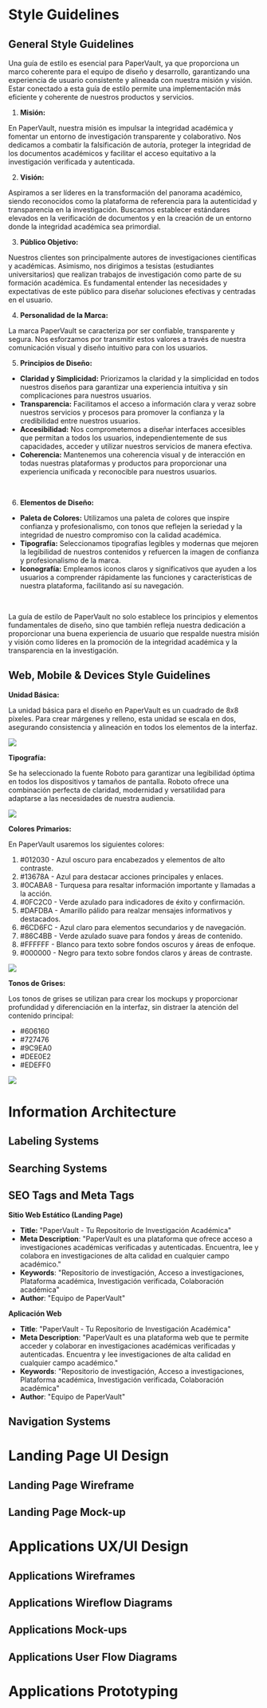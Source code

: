 # Style Guidelines
## General Style Guidelines
Una guía de estilo es esencial para PaperVault, ya que proporciona un marco coherente para el equipo de diseño y desarrollo, garantizando una experiencia de usuario consistente y alineada con nuestra misión y visión. Estar conectado a esta guía de estilo permite una implementación más eficiente y coherente de nuestros productos y servicios.

1. **Misión:**

En PaperVault, nuestra misión es impulsar la integridad académica y fomentar un entorno de investigación transparente y colaborativo. Nos dedicamos a combatir la falsificación de autoría, proteger la integridad de los documentos académicos y facilitar el acceso equitativo a la investigación verificada y autenticada.

2. **Visión:**

Aspiramos a ser líderes en la transformación del panorama académico, siendo reconocidos como la plataforma de referencia para la autenticidad y transparencia en la investigación. Buscamos establecer estándares elevados en la verificación de documentos y en la creación de un entorno donde la integridad académica sea primordial.

3. **Público Objetivo:**

Nuestros clientes son principalmente autores de investigaciones científicas y académicas. Asimismo, nos dirigimos a tesistas (estudiantes universitarios) que realizan trabajos de investigación como parte de su formación académica. Es fundamental entender las necesidades y expectativas de este público para diseñar soluciones efectivas y centradas en el usuario. 

4. **Personalidad de la Marca:**

La marca PaperVault se caracteriza por ser confiable, transparente y segura. Nos esforzamos por transmitir estos valores a través de nuestra comunicación visual y diseño intuitivo para con los usuarios. 

5. **Principios de Diseño:**

* **Claridad y Simplicidad:** Priorizamos la claridad y la simplicidad en todos nuestros diseños para garantizar una experiencia intuitiva y sin complicaciones para nuestros usuarios.
* **Transparencia:** Facilitamos el acceso a información clara y veraz sobre nuestros servicios y procesos para promover la confianza y la credibilidad entre nuestros usuarios.
* **Accesibilidad:** Nos comprometemos a diseñar interfaces accesibles que permitan a todos los usuarios, independientemente de sus capacidades, acceder y utilizar nuestros servicios de manera efectiva.
* **Coherencia:** Mantenemos una coherencia visual y de interacción en todas nuestras plataformas y productos para proporcionar una experiencia unificada y reconocible para nuestros usuarios.

<br>

6. **Elementos de Diseño:**

* **Paleta de Colores:** Utilizamos una paleta de colores que inspire confianza y profesionalismo, con tonos que reflejen la seriedad y la integridad de nuestro compromiso con la calidad académica.
* **Tipografía:** Seleccionamos tipografías legibles y modernas que mejoren la legibilidad de nuestros contenidos y refuercen la imagen de confianza y profesionalismo de la marca.
* **Iconografía:** Empleamos iconos claros y significativos que ayuden a los usuarios a comprender rápidamente las funciones y características de nuestra plataforma, facilitando así su navegación.

<br>

La guía de estilo de PaperVault no solo establece los principios y elementos fundamentales de diseño, sino que también refleja nuestra dedicación a proporcionar una buena experiencia de usuario que respalde nuestra misión y visión como líderes en la promoción de la integridad académica y la transparencia en la investigación.



## Web, Mobile & Devices Style Guidelines

**Unidad Básica:**

La unidad básica para el diseño en PaperVault es un cuadrado de 8x8 píxeles. Para crear márgenes y relleno, esta unidad se escala en dos, asegurando consistencia y alineación en todos los elementos de la interfaz.

<img src="images\unidad.PNG"/>

<br>

**Tipografía:**

Se ha seleccionado la fuente Roboto para garantizar una legibilidad óptima en todos los dispositivos y tamaños de pantalla. Roboto ofrece una combinación perfecta de claridad, modernidad y versatilidad para adaptarse a las necesidades de nuestra audiencia.

<img src="images\roboto.PNG"/>

<br>

**Colores Primarios:**

En PaperVault usaremos los siguientes colores: 

1. #012030 - Azul oscuro para encabezados y elementos de alto contraste.
2. #13678A - Azul para destacar acciones principales y enlaces.
3. #0CABA8 - Turquesa para resaltar información importante y llamadas a la acción.
4. #0FC2C0 - Verde azulado para indicadores de éxito y confirmación.
5. #DAFDBA - Amarillo pálido para realzar mensajes informativos y destacados.
6. #6CD6FC - Azul claro para elementos secundarios y de navegación.
7. #86C4BB - Verde azulado suave para fondos y áreas de contenido.
8. #FFFFFF - Blanco para texto sobre fondos oscuros y áreas de enfoque.
9. #000000 - Negro para texto sobre fondos claros y áreas de contraste.

<img src="images\PAPERCOLORS.jpeg"/>

<br>

**Tonos de Grises:**

Los tonos de grises se utilizan para crear los mockups y proporcionar profundidad y diferenciación en la interfaz, sin distraer la atención del contenido principal:

* #606160
* #727476
* #9C9EA0
* #DEE0E2
* #EDEFF0

<img src="images\papergrises.jpeg"/>

<br>

# Information Architecture
## Labeling Systems
## Searching Systems
## SEO Tags and Meta Tags

**Sitio Web Estático (Landing Page)**

* **Title:** "PaperVault - Tu Repositorio de Investigación Académica"
* **Meta Description**: "PaperVault es una plataforma que ofrece acceso a investigaciones académicas verificadas y autenticadas. Encuentra, lee y colabora en investigaciones de alta calidad en cualquier campo académico."
* **Keywords**: "Repositorio de investigación, Acceso a investigaciones, Plataforma académica, Investigación verificada, Colaboración académica"
* **Author**: "Equipo de PaperVault"
  
**Aplicación Web**

* **Title**: "PaperVault - Tu Repositorio de Investigación Académica"
* **Meta Description**: "PaperVault es una plataforma web que te permite acceder y colaborar en investigaciones académicas verificadas y autenticadas. Encuentra y lee investigaciones de alta calidad en cualquier campo académico."
* **Keywords**: "Repositorio de investigación, Acceso a investigaciones, Plataforma académica, Investigación verificada, Colaboración académica"
* **Author**: "Equipo de PaperVault"

## Navigation Systems
# Landing Page UI Design
## Landing Page Wireframe
## Landing Page Mock-up
# Applications UX/UI Design
## Applications Wireframes
## Applications Wireflow Diagrams
## Applications Mock-ups
## Applications User Flow Diagrams
# Applications Prototyping
